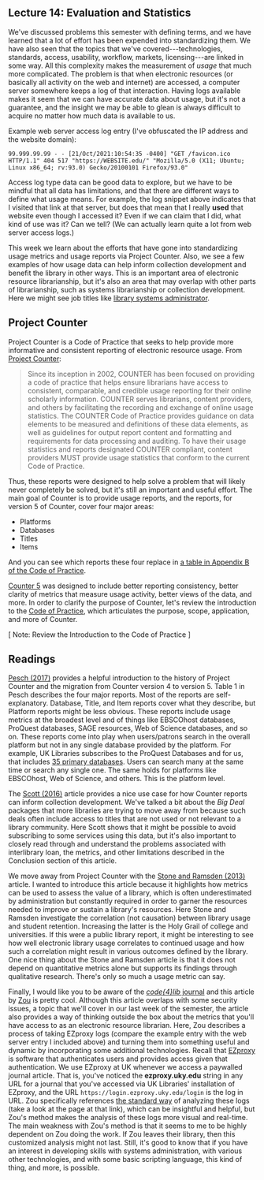 ## Lecture 14: Evaluation and Statistics

We've discussed problems this semester with defining terms, and we have learned that a lot of effort has been expended into standardizing them. We have also seen that the topics that we've covered---technologies, standards, access, usability, workflow, markets, licensing---are linked in some way. All this complexity makes the measurement of *usage* that much more complicated. The problem is that when electronic resources (or basically all activity on the web and internet) are accessed, a computer server somewhere keeps a log of that interaction. Having logs available makes it seem that we can have accurate data about usage, but it's not a guarantee, and the insight we may be able to glean is always difficult to acquire no matter how much data is available to us.

Example web server access log entry (I've obfuscated the IP address and the website domain):

```
99.999.99.99 - - [21/Oct/2021:10:54:35 -0400] "GET /favicon.ico HTTP/1.1" 404 517 "https://WEBSITE.edu/" "Mozilla/5.0 (X11; Ubuntu; Linux x86_64; rv:93.0) Gecko/20100101 Firefox/93.0"
```

Access log type data can be good data to explore, but we have to be mindful that all data has limitations, and that there are different ways to define what usage means. For example, the log snippet above indicates that I visited that link at that server, but does that mean that I really **used** that website even though I accessed it? Even if we can claim that I did, what kind of use was it? Can we tell? (We can actually learn quite a lot from web server access logs.)

This week we learn about the efforts that have gone into standardizing usage metrics and usage reports via Project Counter. Also, we see a few examples of how usage data can help inform collection development and benefit the library in other ways. This is an important area of electronic resource librarianship, but it's also an area that may overlap with other parts of librarianship, such as systems librarianship or collection development. Here we might see job titles like [library systems administrator][lsadmin].

## Project Counter

Project Counter is a Code of Practice that seeks to help provide more informative and consistent reporting of electronic resource usage. From [Project Counter][projcounter]:

> Since its inception in 2002, COUNTER has been focused on providing a code of practice that helps ensure librarians have access to consistent, comparable, and credible usage reporting for their online scholarly information. COUNTER serves librarians, content providers, and others by facilitating the recording and exchange of online usage statistics. The COUNTER Code of Practice provides guidance on data elements to be measured and definitions of these data elements, as well as guidelines for output report content and formatting and requirements for data processing and auditing. To have their usage statistics and reports designated COUNTER compliant, content providers MUST provide usage statistics that conform to the current Code of Practice.

Thus, these reports were designed to help solve a problem that will likely never completely be solved, but it's still an important and useful effort. The main goal of Counter is to provide usage reports, and the reports, for version 5 of Counter, cover four major areas:

* Platforms
* Databases
* Titles
* Items

And you can see which reports these four replace in [a table in Appendix B of the Code of Practice][projcounterappb].

[Counter 5][counterv5] was designed to include better reporting consistency, better clarity of metrics that measure usage activity, better views of the data, and more. In order to clarify the purpose of Counter, let's review the introduction to the [Code of Practice][projcounter], which articulates the purpose, scope, application, and more of Counter.

[ Note: Review the Introduction to the Code of Practice ]

## Readings

[Pesch (2017)][pesch2017] provides a helpful introduction to the history of Project Counter and the migration from Counter version 4 to version 5. Table 1 in Pesch describes the four major reports. Most of the reports are self-explanatory. Database, Title, and Item reports cover what they describe, but Platform reports might be less obvious. These reports include usage metrics at the broadest level and of things like EBSCOhost databases, ProQuest databases, SAGE resources, Web of Science databases, and so on. These reports come into play when users/patrons search in the overall platform but not in any single database provided by the platform. For example, UK Libraries subscribes to the ProQuest Databases and for us, that includes [35 primary databases][proqdb]. Users can search many at the same time or search any single one. The same holds for platforms like EBSCOhost, Web of Science, and others. This is the platform level.

The [Scott (2016)][scott2016] article provides a nice use case for how Counter reports can inform collection development. We've talked a bit about the *Big Deal* packages that more libraries are trying to move away from because such deals often include access to titles that are not used or not relevant to a library community. Here Scott shows that it might be possible to avoid subscribing to some services using this data, but it's also important to closely read through and understand the problems associated with interlibrary loan, the metrics, and other limitations described in the Conclusion section of this article.

We move away from Project Counter with the [Stone and Ramsden (2013)][stone2013] article. I wanted to introduce this article because it highlights how metrics can be used to assess the value of a library, which is often underestimated by administration but constantly required in order to garner the resources needed to improve or sustain a library's resources. Here Stone and Ramsden investigate the correlation (not causation) between library usage and student retention. Increasing the latter is the Holy Grail of college and universities. If this were a public library report, it might be interesting to see how well electronic library usage correlates to continued usage and how such a correlation might result in various outcomes defined by the library. One nice thing about the Stone and Ramsden article is that it does not depend on quantitative metrics alone but supports its findings through qualitative research. There's only so much a usage metric can say.

Finally, I would like you to be aware of the [*code\{4\}lib* journal][code4lib] and this article by [Zou][zou] is pretty cool. Although this article overlaps with some security issues, a topic that we'll cover in our last week of the semester, the article also provides a way of thinking outside the box about the metrics that you'll have access to as an electronic resource librarian. Here, Zou describes a process of taking EZproxy logs (compare the example entry with the web server entry I included above) and turning them into something useful and dynamic by incorporating some additional technologies. Recall that [EZproxy][ezproxyex] is software that authenticates users and provides access given that authentication. We use EZproxy at UK whenever we access a paywalled journal article. That is, you've noticed the **ezproxy.uky.edu** string in any URL for a journal that you've accessed via UK Libraries' installation of EZproxy, and the URL ``https://login.ezproxy.uky.edu/login`` is the log in URL. Zou specifically references [the standard way][zou2] of analyzing these logs (take a look at the page at that link), which can be insightful and helpful, but Zou's method makes the analysis of these logs more visual and real-time. The main weakness with Zou's method is that it seems to me to be highly dependent on Zou doing the work. If Zou leaves their library, then this customized analysis might not last. Still, it's good to know that if you have an interest in developing skills with systems administration, with various other technologies, and with some basic scripting language, this kind of thing, and more, is possible.

[projcounter]:https://www.projectcounter.org/code-of-practice-five-sections/introduction-to-counter-code-of-practice-release-5/
[counterv5]:https://www.projectcounter.org/code-of-practice-five-sections/foreword/
[projcounterappb]:https://www.projectcounter.org/2448-2/
[pesch2017]:http://doi.org/10.1080/0361526X.2017.1391153
[proqdb]:https://www.proquest.com/databases/advanced?accountid=11836
[scott2016]:https://doi.org/10.1080/0361526X.2016.1165783
[stone2013]:https://doi.org/10.5860/crl12-406
[zou]:https://journal.code4lib.org/articles/10589
[zou2]:https://web.archive.org/web/20210716020704/https://acrl.ala.org/techconnect/post/analyzing-ezproxy-logs/
[lsadmin]:https://www.google.com/search?&q=library+systems+administrator
[ezproxyex]:https://www.oclc.org/en/ezproxy.html
[code4lib]:https://code4lib.org/
